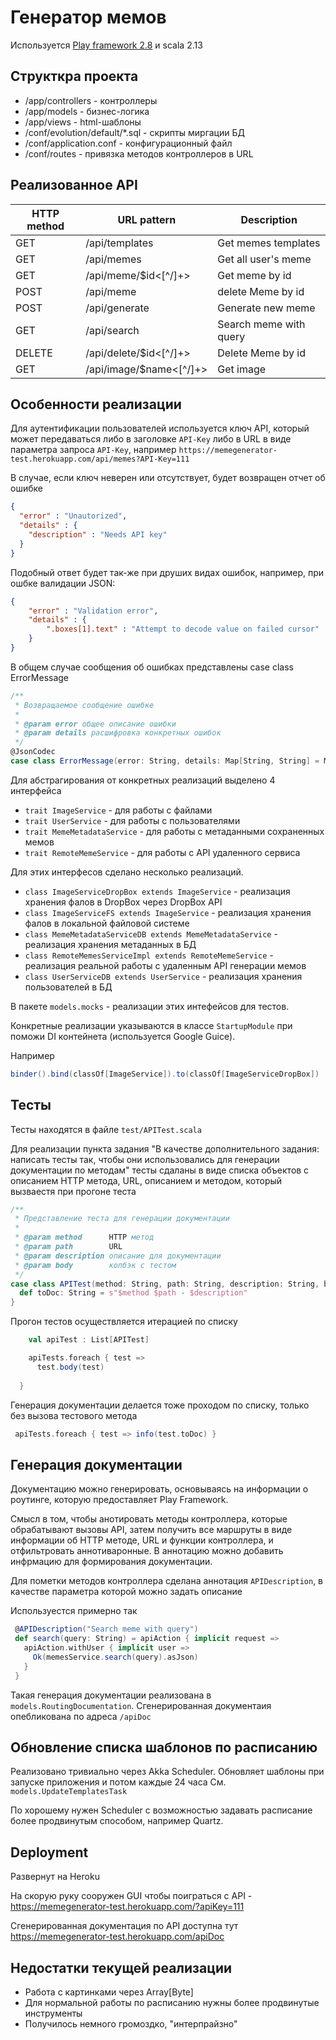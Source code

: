 # Генератор мемов
 
Используется   [Play framework 2.8](https://www.playframework.com/)  и scala 2.13
 
## Структкра проекта


* /app/controllers - контроллеры
* /app/models - бизнес-логика
* /app/views - html-шаблоны
* /conf/evolution/default/\*.sql - скрипты миргации БД
* /conf/application.conf - конфигурационный файл
* /conf/routes - привязка методов контроллеров в URL
 

## Реализованное API 
 
  HTTP method   |   URL pattern             | Description
----------------|---------------------------|-----------------------------
GET             | /api/templates            | Get memes templates
GET             | /api/memes                | Get all user's meme
GET             | /api/meme/$id<[^/]+>      | Get meme by id
POST            | /api/meme                 | delete Meme by id
POST            | /api/generate             | Generate new meme
GET             | /api/search               | Search meme with query
DELETE          | /api/delete/$id<[^/]+>    | Delete Meme by id
GET             | /api/image/$name<[^/]+>   | Get image




## Особенности реализации

Для аутентификации пользователей используется ключ API, который может передаваться 
либо в заголовке ```API-Key``` либо в URL в виде параметра запроса ```API-Key```,
например  ```https://memegenerator-test.herokuapp.com/api/memes?API-Key=111```

В случае, если ключ неверен или отсутствует, будет возвращен отчет об ошибке 

```json
{
  "error" : "Unautorized",
  "details" : {
    "description" : "Needs API key"
  }
}
```
Подобный ответ будет так-же при друших видах ошибок, например, при ошбке валидации JSON:

```json
{
	"error" : "Validation error",
	"details" : {
		".boxes[1].text" : "Attempt to decode value on failed cursor"
	}
}
``` 

В общем случае сообщения об ошибках представлены case class ErrorMessage

```scala
/**
 * Возвращаемое сообщение ошибке
 *
 * @param error общее описание ошибки
 * @param details расшифровка конкретных ошибок
 */
@JsonCodec
case class ErrorMessage(error: String, details: Map[String, String] = Map())
```


Для абстрагирования от конкретных реализаций выделено 4 интерфейса

* ```trait ImageService``` - для работы с файлами
* ```trait UserService``` - для работы с пользователями
* ```trait MemeMetadataService``` - для работы с метаданными сохраненных мемов
* ```trait RemoteMemeService``` - для работы с API удаленного сервиса

Для этих интерфесов сделано несколько реализаций. 

* ```class ImageServiceDropBox extends ImageService``` - реализация хранения фалов в DropBox через DropBox API
* ```class ImageServiceFS extends ImageService``` - реализация хранения фалов в локальной файловой системе
* ```class MemeMetadataServiceDB extends MemeMetadataService``` - реализация хранения метаданных в БД
* ```class RemoteMemesServiceImpl extends RemoteMemeService``` - реализация реальной работы с удаленным API генерации мемов
* ```class UserServiceDB extends UserService``` - реализация хранения пользователей в БД

В пакете ```models.mocks``` - реализации этих интефейсов для тестов.

Конкретные реализации указываются в классе ```StartupModule``` при поможи DI контейнета (используется Google Guice).

Например
```scala
binder().bind(classOf[ImageService]).to(classOf[ImageServiceDropBox])
```


## Тесты
Тесты находятся в файле ```test/APITest.scala```

Для реализации пункта задания "В качестве дополнительного
задания: написать тесты так, чтобы они использовались для генерации
документации по методам" тесты сдаланы в виде списка объектов с
опиcанием HTTP метода, URL, описанием и методом, который вызваестя при прогоне теста

```scala
/**
 * Представление теста для генерации документации
 *
 * @param method      HTTP метод
 * @param path        URL
 * @param description описание для документации
 * @param body        колбэк с тестом
 */
case class APITest(method: String, path: String, description: String, body: APITest => Unit) {
  def toDoc: String = s"$method $path - $description"
}
```
Прогон тестов осуществляется итерацией по списку
```scala
    val apiTest : List[APITest]

    apiTests.foreach { test =>
      test.body(test)
    
  }
```

Генерация документации делается тоже проходом по списку, только без вызова тестового метода

```scala
 apiTests.foreach { test => info(test.toDoc) }
 ```

## Генерация документации

Документацию можно генерировать, основываясь на информации о роутинге, 
которую предоставляет Play Framework.

Смысл в том, чтобы анотировать методы контроллера, которые обрабатывают вызовы API,
затем получить все маршруты в виде информации об HTTP методе, URL и функции контроллера,
и отфильтровать аннотиваронные. В аннотацию можно добавить инфрмацию для формирования документации. 
 
Для пометки методов контроллера сделана аннотация ```APIDescription```, 
в качестве параметра которой можно задать описание 
 
 Используестся примерно так
 
 ```scala
  @APIDescription("Search meme with query")
  def search(query: String) = apiAction { implicit request =>
    apiAction.withUser { implicit user =>
      Ok(memesService.search(query).asJson)
    }
  }
 ```
 
Такая генерация документации реализована в ```models.RoutingDocumentation```.
Сгенерированная документаия опебликована по адреса ```/apiDoc```


## Обновление списка шаблонов по расписанию
 
Реализовано тривиально через Akka Scheduler. 
Обновляет шаблоны при запуске приложения и потом каждые 24 часа
 См. ```models.UpdateTemplatesTask```

По хорошему нужен Scheduler с возможностью задавать расписание более продвинутым способом, 
например Quartz.


## Deployment

Развернут на Heroku  

На скорую руку сооружен GUI чтобы поиграться с API - https://memegenerator-test.herokuapp.com/?apiKey=111

Сгенерированная документация по API доступна тут https://memegenerator-test.herokuapp.com/apiDoc

## Недостатки текущей реализации

* Работа с картинками через Array[Byte]
* Для нормальной работы по расписанию нужны более продвинутые инструменты
* Получилось немного громоздко, "интерпрайзно"


